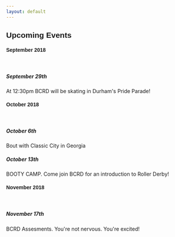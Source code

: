 ```yaml
---
layout: default
---
```


<div class="container">
<div class="section">
  <div class="row">
    <div class="col s12 left-align">
      <h2 style="font-family: 'Passion One', sans-serif; " class="black-text">Upcoming Events</h2>
      <div class="divider"></div>
        <div class="section">
          <h4 style="font-family: 'Passion One', sans-serif; " >September 2018</h4>
          <div class="divider"></div>
          <br>
          <h5>September 29th</h5>
          <p> At 12:30pm BCRD will be skating in Durham's Pride Parade!</p>
        </div>
        <div class="divider"></div>
        <div class="section">
          <h4 style="font-family: 'Passion One', sans-serif; " >October 2018</h4>
          <div class="divider"></div>
          <br>
          <h5>October 6th</h5>
          <p>Bout with Classic City in Georgia</p>
          <div class="divider"></div>
          <h5>October 13th</h5>
          <p>BOOTY CAMP. Come join BCRD for an introduction to Roller Derby!</p>
        </div>
        <div class="divider"></div>
        <div class="section">
          <h4 style="font-family: 'Passion One', sans-serif; " >November 2018</h4>
          <div class="divider"></div>
          <br>
          <h5>November 17th</h5>
          <p>BCRD Assesments. You're not nervous. You're excited!</p>
        </div>
        <div class="divider"></div>
    </div>  
  </div>
</div>
